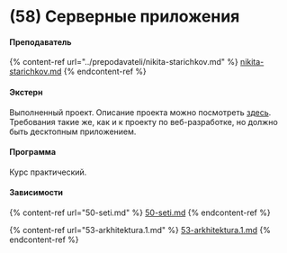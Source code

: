 # (58) Серверные приложения

#### **Преподаватель**

{% content-ref url="../prepodavateli/nikita-starichkov.md" %}
[nikita-starichkov.md](../prepodavateli/nikita-starichkov.md)
{% endcontent-ref %}

#### Экстерн

Выполненный проект. Описание проекта можно посмотреть [здесь](https://slack-files.com/T288N3Y7N-FEB85505N-7592db9be9). Требования такие же, как и к проекту по веб-разработке, но должно быть десктопным приложением.

#### **Программа**&#x20;

Курс практический.

#### Зависимости

{% content-ref url="50-seti.md" %}
[50-seti.md](50-seti.md)
{% endcontent-ref %}

{% content-ref url="53-arkhitektura.1.md" %}
[53-arkhitektura.1.md](53-arkhitektura.1.md)
{% endcontent-ref %}

